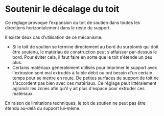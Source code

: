 Soutenir le décalage du toit
===

Ce réglage provoque l'expansion du toit de soutien dans toutes les directions horizontalement dans le reste du support.

Il existe deux cas d'utilisation de ce mécanisme.
* Si le toit de soutien se termine directement au bord du surplomb qui doit être soutenu, le matériau de construction peut s'affaisser par-dessus le bord. Pour éviter cela, il faut faire en sorte que le toit s'étende un peu plus.
* Certains matériaux généralement utilisés pour imprimer le support avec l'extrusion sont mal extrudés à faible débit ou ont besoin d'un certain temps pour se mettre en route. De petites surfaces de support de toit ne s'accordent pas bien avec ces matériaux. Ce réglage peut littéralement agrandir les zones afin qu'il y ait plus d'espace pour extruder ces matériaux.

En raison de limitations techniques, le toit de soutien ne peut pas être étendu au-delà du support lui-même.
